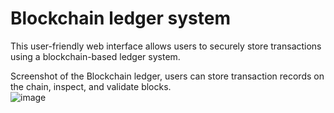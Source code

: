 # Blockchain ledger system
This user-friendly web interface allows users to securely store transactions using a blockchain-based ledger system.



Screenshot of the Blockchain ledger, users can store transaction records on the chain, inspect, and validate blocks.  
![image](https://user-images.githubusercontent.com/98198920/184557318-f68a0971-ffdb-41a5-b8ed-6bd31b5d3914.png)
